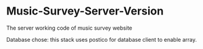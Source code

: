 # Music-Survey-Server-Version
The server working code of music survey website

Database chose: this stack uses postico for database client to enable array. 
